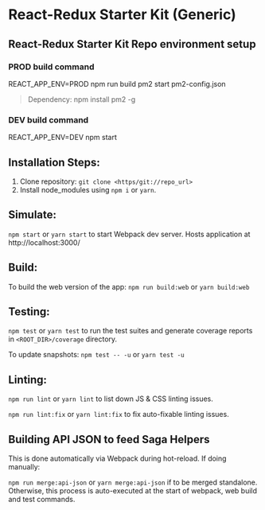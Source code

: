 # React-Redux Starter Kit (Generic)

## React-Redux Starter Kit Repo environment setup

### PROD build command

REACT_APP_ENV=PROD npm run build
pm2 start pm2-config.json

> Dependency:
> npm install pm2 -g

### DEV build command

REACT_APP_ENV=DEV npm start

## Installation Steps:

1. Clone repository: `git clone <https/git://repo_url>`
2. Install node_modules using `npm i` or `yarn`.

## Simulate:

`npm start` or `yarn start` to start Webpack dev server. Hosts application at http://localhost:3000/

## Build:

To build the web version of the app: `npm run build:web` or `yarn build:web`

## Testing:

`npm test` or `yarn test` to run the test suites and generate coverage reports in `<ROOT_DIR>/coverage` directory.

To update snapshots: `npm test -- -u` or `yarn test -u`

## Linting:

`npm run lint` or `yarn lint` to list down JS & CSS linting issues.

`npm run lint:fix` or `yarn lint:fix` to fix auto-fixable linting issues.

## Building API JSON to feed Saga Helpers

This is done automatically via Webpack during hot-reload. If doing manually:

`npm run merge:api-json` or `yarn merge:api-json` if to be merged standalone. Otherwise, this process is auto-executed at the start of webpack, web build and test commands.

